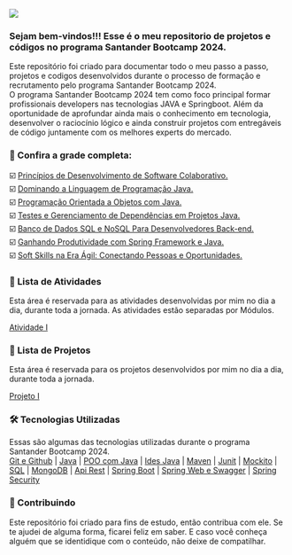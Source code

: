 <!-- Imagem Bootcamp -->
![](https://)

### Sejam bem-vindos!!! Esse é o meu repositorio de projetos e códigos no programa Santander Bootcamp 2024.
Este repositório foi criado para documentar todo o meu passo a passo, projetos e codigos desenvolvidos durante o processo de formação e recrutamento pelo programa Santander Bootcamp 2024.  
O programa Santander Bootcamp 2024 tem como foco principal formar profissionais developers  nas tecnologias JAVA e Springboot. Além da oportunidade de aprofundar ainda mais o conhecimento em tecnologia, desenvolver o raciocínio lógico e ainda  construir projetos com entregáveis de código juntamente com os melhores experts do mercado.


### 🚦 Confira a grade completa:
☑️ [Princípios de Desenvolvimento de Software Colaborativo.](https://github.com/Diegojfsr/Santander_Backend_Java_2024/tree/main/Princ%C3%ADpios%20de%20Desenvolvimento%20de%20Software%20Colaborativo)  
☑️ [Dominando a Linguagem de Programação Java.]()  
☑️ [Programação Orientada a Objetos com Java.]()  
☑️ [Testes e Gerenciamento de Dependências em Projetos Java.]()  
☑️ [Banco de Dados SQL e NoSQL Para Desenvolvedores Back-end.]()  
☑️ [Ganhando Produtividade com Spring Framework e Java.]()  
☑️ [Soft Skills na Era Ágil: Conectando Pessoas e Oportunidades.]()


### 📝 Lista de Atividades
Esta área é reservada para as atividades desenvolvidas por mim no dia a dia, durante toda a jornada.
As atividades estão separadas por Módulos.  

[Atividade I]()



### 🚩 Lista de Projetos
Esta área é reservada para os projetos desenvolvidos por mim no dia a dia, durante toda a jornada.  

[Projeto I]()

### 🛠 Tecnologias Utilizadas
Essas são algumas das tecnologias utilizadas durante o programa Santander Bootcamp 2024.  
[Git e Github](https:)  |
[Java](https:)  |
[POO com Java](https:)  |
[Ides Java](https:)  |
[Maven](https:)  |
[Junit](https:)  |
[Mockito](https:)  |
[SQL](https:)  |
[MongoDB](https:)  |
[Api Rest](https:)  |
[Spring Boot](https:)  |
[Spring Web e Swagger](https:)  |
[Spring Security](https:)



### 🤝 Contribuindo
Este repositório foi criado para fins de estudo, então contribua com ele. Se te ajudei de alguma forma, ficarei feliz em
saber. E caso você conheça alguém que se identidique com o conteúdo, não deixe de compatilhar.



